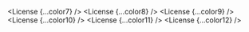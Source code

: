 <script lang="ts">
  import { License } from 'svelte-shields'
  import type { LicensePropsType } from 'svelte-shields';

  const color7: LicensePropsType = {
    license: 'npm',
    packageName: 'svelte-shields',
    color: 'indigo',
  }
  const color8: LicensePropsType = {
    license: 'npm',
    packageName: 'svelte-shields',
    color: '4B0082',
  }
  const color9: LicensePropsType = {
    license: 'npm',
    packageName: 'svelte-shields',
    color: 'rgb(75, 0, 130)',
  }
  const color10: LicensePropsType = {
    license: 'npm',
    packageName: 'svelte-shields',
    color: 'rgba(75, 0, 130, 1)',
  }
  const color11: LicensePropsType = {
    license: 'npm',
    packageName: 'svelte-shields',
    color: 'hsl(275, 100%, 25%)',
  }
  const color12: LicensePropsType = {
    license: 'npm',
    packageName: 'svelte-shields',
    color: 'hsla(275, 100%, 25%, 1)',
  }
</script>

<License {...color7} />
<License {...color8} />
<License {...color9} />
<License {...color10} />
<License {...color11} />
<License {...color12} />